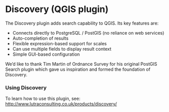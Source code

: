 
Discovery (QGIS plugin)
=======================

The Discovery plugin adds search capability to QGIS. Its key features are:

- Connects directly to PostgreSQL / PostGIS (no reliance on web services)
- Auto-completion of results
- Flexible expression-based support for scales
- Can use multiple fields to display result context
- Simple GUI-based configuration

We’d like to thank Tim Martin of Ordnance Survey for his original PostGIS Search plugin which gave us inspiration and formed the foundation of Discovery.

### Using Discovery

To learn how to use this plugin, see:
http://www.lutraconsulting.co.uk/products/discovery/
